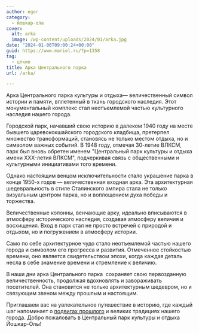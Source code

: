 ```yaml
---
author: egor
category:
  - йошкар-ола
cover:
  alt: arka
  image: /wp-content/uploads/2024/01/arka.jpg
date: "2024-01-06T09:00:24+00:00"
guid: https://www.mariel.ru/?p=1358
tag:
  - цпкио
title: Арка Центрального парка
url: /arka/

---
```

Арка Центрального парка культуры и отдыха— величественный символ истории и памяти, вплетенный в ткань городского наследия. Этот монументальный комплекс стал неотъемлемой частью культурного наследия нашего города.

Городской парк, начавший свою историю в далеком 1940 году на месте бывшего царевококшайского городского кладбища, претерпел множество трансформаций, становясь не только местом отдыха, но и символом важных событий. В 1948 году, отмечая 30-летие ВЛКСМ, парк был вновь обретен именем "Центральный парк культуры и отдыха имени XXX-летия ВЛКСМ", подчеркивая связь с общественными и культурными инициативами того времени.

Однако настоящим венцом исключительности стало украшение парка в конце 1950-х годов — величественная входная арка. Эта архитектурная шедевральность в стиле Сталинского ампира стала не только визуальным центром парка, но и воплощением духа победы и торжества.

Величественные колонны, венчающие арку, идеально вписываются в атмосферу исторического наследия, создавая атмосферу величия и восхищения. Вход в парк стал не просто встречей с природой и отдыхом, но и погружением в атмосферу истории.

Само по себе архитектурное чудо стало неотъемлемой частью нашего города и символом его прогресса и развития. Отмеченное стойкостью времени, оно является свидетельством эпохи, когда каждая деталь несла в себе знамение времени и стремление к величию.

В наши дни арка Центрального парка  сохраняет свою первозданную величественность, продолжая вдохновлять и завораживать посетителей. Она становится не только архитектурным шедевром, но и связующим звеном между прошлым и настоящим.

Приглашаем вас на увлекательное путешествие в историю, где каждый шаг напоминает о [подвигах прошлого](/wwi/) и великих традициях нашего города. Добро пожаловать в Центральный парк культуры и отдыха Йошкар-Олы!
